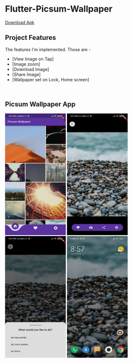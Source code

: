 # Flutter-Picsum-Wallpaper

[Download Apk](https://drive.google.com/file/d/1l6GJlOErwJ68ULXP1Re1xFKlKlivKVi9/view?usp=sharing)

## Project Features

The features I'm implemented. Those are -

- [View Image on Tap]
- [Image zoom]
- [Download Image]
- [Share Image]
- [Wallpaper set on Lock, Home screen]

<br>

## Picsum Wallpaper App

<img src="screenshots/wallpaper_one.jpg" width="200" height="400" />

<img src="screenshots/wallpaper_two.jpg" width="200" height="400" />

<img src="screenshots/wallpaper_three.jpg" width="200" height="400" />

<img src="screenshots/wallpaper_four.jpg" width="200" height="400" />